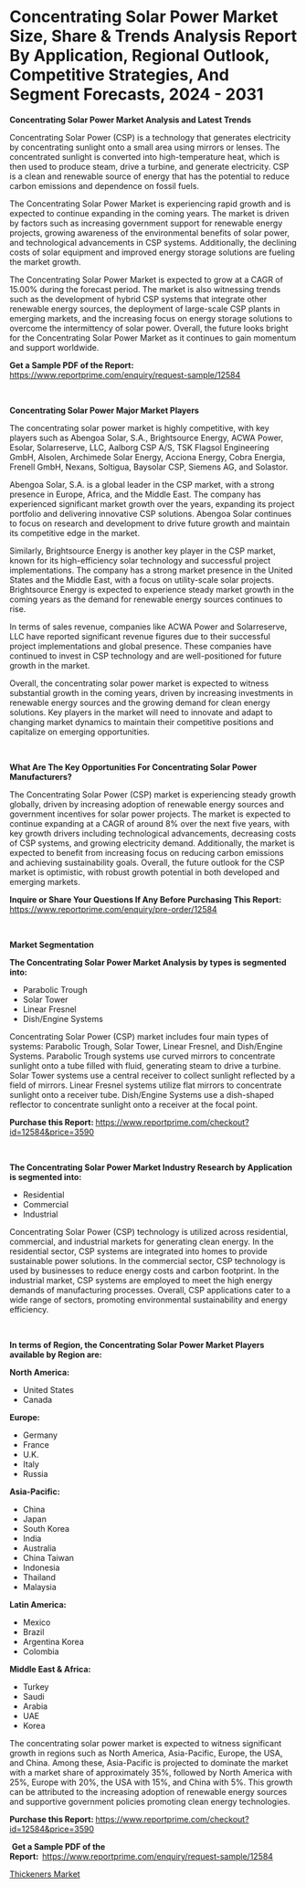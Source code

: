<p><h1>Concentrating Solar Power Market Size, Share & Trends Analysis Report By Application, Regional Outlook, Competitive Strategies, And Segment Forecasts, 2024 - 2031</h1></p><p><strong>Concentrating Solar Power Market Analysis and Latest Trends</strong></p>
<p><p>Concentrating Solar Power (CSP) is a technology that generates electricity by concentrating sunlight onto a small area using mirrors or lenses. The concentrated sunlight is converted into high-temperature heat, which is then used to produce steam, drive a turbine, and generate electricity. CSP is a clean and renewable source of energy that has the potential to reduce carbon emissions and dependence on fossil fuels.</p><p>The Concentrating Solar Power Market is experiencing rapid growth and is expected to continue expanding in the coming years. The market is driven by factors such as increasing government support for renewable energy projects, growing awareness of the environmental benefits of solar power, and technological advancements in CSP systems. Additionally, the declining costs of solar equipment and improved energy storage solutions are fueling the market growth.</p><p>The Concentrating Solar Power Market is expected to grow at a CAGR of 15.00% during the forecast period. The market is also witnessing trends such as the development of hybrid CSP systems that integrate other renewable energy sources, the deployment of large-scale CSP plants in emerging markets, and the increasing focus on energy storage solutions to overcome the intermittency of solar power. Overall, the future looks bright for the Concentrating Solar Power Market as it continues to gain momentum and support worldwide.</p></p>
<p><strong>Get a Sample PDF of the Report:&nbsp;</strong> <a href="https://www.reportprime.com/enquiry/request-sample/12584">https://www.reportprime.com/enquiry/request-sample/12584</a></p>
<p>&nbsp;</p>
<p><strong>Concentrating Solar Power Major Market Players</strong></p>
<p><p>The concentrating solar power market is highly competitive, with key players such as Abengoa Solar, S.A., Brightsource Energy, ACWA Power, Esolar, Solarreserve, LLC, Aalborg CSP A/S, TSK Flagsol Engineering GmbH, Alsolen, Archimede Solar Energy, Acciona Energy, Cobra Energia, Frenell GmbH, Nexans, Soltigua, Baysolar CSP, Siemens AG, and Solastor.</p><p>Abengoa Solar, S.A. is a global leader in the CSP market, with a strong presence in Europe, Africa, and the Middle East. The company has experienced significant market growth over the years, expanding its project portfolio and delivering innovative CSP solutions. Abengoa Solar continues to focus on research and development to drive future growth and maintain its competitive edge in the market.</p><p>Similarly, Brightsource Energy is another key player in the CSP market, known for its high-efficiency solar technology and successful project implementations. The company has a strong market presence in the United States and the Middle East, with a focus on utility-scale solar projects. Brightsource Energy is expected to experience steady market growth in the coming years as the demand for renewable energy sources continues to rise.</p><p>In terms of sales revenue, companies like ACWA Power and Solarreserve, LLC have reported significant revenue figures due to their successful project implementations and global presence. These companies have continued to invest in CSP technology and are well-positioned for future growth in the market.</p><p>Overall, the concentrating solar power market is expected to witness substantial growth in the coming years, driven by increasing investments in renewable energy sources and the growing demand for clean energy solutions. Key players in the market will need to innovate and adapt to changing market dynamics to maintain their competitive positions and capitalize on emerging opportunities.</p></p>
<p>&nbsp;</p>
<p><strong>What Are The Key Opportunities For Concentrating Solar Power Manufacturers?</strong></p>
<p><p>The Concentrating Solar Power (CSP) market is experiencing steady growth globally, driven by increasing adoption of renewable energy sources and government incentives for solar power projects. The market is expected to continue expanding at a CAGR of around 8% over the next five years, with key growth drivers including technological advancements, decreasing costs of CSP systems, and growing electricity demand. Additionally, the market is expected to benefit from increasing focus on reducing carbon emissions and achieving sustainability goals. Overall, the future outlook for the CSP market is optimistic, with robust growth potential in both developed and emerging markets.</p></p>
<p><strong>Inquire or Share Your Questions If Any Before Purchasing This Report:</strong> <a href="https://www.reportprime.com/enquiry/pre-order/12584">https://www.reportprime.com/enquiry/pre-order/12584</a></p>
<p>&nbsp;</p>
<p><strong>Market Segmentation</strong></p>
<p><strong>The Concentrating Solar Power Market Analysis by types is segmented into:</strong></p>
<p><ul><li>Parabolic Trough</li><li>Solar Tower</li><li>Linear Fresnel</li><li>Dish/Engine Systems</li></ul></p>
<p><p>Concentrating Solar Power (CSP) market includes four main types of systems: Parabolic Trough, Solar Tower, Linear Fresnel, and Dish/Engine Systems. Parabolic Trough systems use curved mirrors to concentrate sunlight onto a tube filled with fluid, generating steam to drive a turbine. Solar Tower systems use a central receiver to collect sunlight reflected by a field of mirrors. Linear Fresnel systems utilize flat mirrors to concentrate sunlight onto a receiver tube. Dish/Engine Systems use a dish-shaped reflector to concentrate sunlight onto a receiver at the focal point.</p></p>
<p><strong>Purchase this Report:&nbsp;</strong><a href="https://www.reportprime.com/checkout?id=12584&price=3590">https://www.reportprime.com/checkout?id=12584&price=3590</a></p>
<p>&nbsp;</p>
<p><strong>The Concentrating Solar Power Market Industry Research by Application is segmented into:</strong></p>
<p><ul><li>Residential</li><li>Commercial</li><li>Industrial</li></ul></p>
<p><p>Concentrating Solar Power (CSP) technology is utilized across residential, commercial, and industrial markets for generating clean energy. In the residential sector, CSP systems are integrated into homes to provide sustainable power solutions. In the commercial sector, CSP technology is used by businesses to reduce energy costs and carbon footprint. In the industrial market, CSP systems are employed to meet the high energy demands of manufacturing processes. Overall, CSP applications cater to a wide range of sectors, promoting environmental sustainability and energy efficiency.</p></p>
<p>&nbsp;</p>
<p><strong>In terms of Region, the Concentrating Solar Power Market Players available by Region are:</strong></p>
<p>
    <p> <strong> North America: </strong>
        <ul>
            <li>United States</li>
            <li>Canada</li>
        </ul>
        </p> 
    <p> <strong> Europe: </strong>
        <ul>
            <li>Germany</li>
            <li>France</li>
            <li>U.K.</li>
            <li>Italy</li>
            <li>Russia</li>
        </ul>
        </p> 
    <p> <strong> Asia-Pacific: </strong>
        <ul>
            <li>China</li>
            <li>Japan</li>
            <li>South Korea</li>
            <li>India</li>
            <li>Australia</li>
            <li>China Taiwan</li>
            <li>Indonesia</li>
            <li>Thailand</li>
            <li>Malaysia</li>
        </ul>
        </p> 
    <p> <strong> Latin America: </strong>
        <ul>
            <li>Mexico</li>
            <li>Brazil</li>
            <li>Argentina Korea</li>
            <li>Colombia</li>
        </ul>
        </p> 
    <p> <strong> Middle East & Africa: </strong>
        <ul>
            <li>Turkey</li>
            <li>Saudi</li>
            <li>Arabia</li>
            <li>UAE</li>
            <li>Korea</li>
        </ul>
    </p>
    </p>
<p><p>The concentrating solar power market is expected to witness significant growth in regions such as North America, Asia-Pacific, Europe, the USA, and China. Among these, Asia-Pacific is projected to dominate the market with a market share of approximately 35%, followed by North America with 25%, Europe with 20%, the USA with 15%, and China with 5%. This growth can be attributed to the increasing adoption of renewable energy sources and supportive government policies promoting clean energy technologies.</p></p>
<p><strong>Purchase this Report: </strong><a href="https://www.reportprime.com/checkout?id=12584&price=3590">https://www.reportprime.com/checkout?id=12584&price=3590</a></p>
<p>&nbsp;<strong>Get a Sample PDF of the Report:&nbsp;&nbsp;</strong><a href="https://www.reportprime.com/enquiry/request-sample/12584">https://www.reportprime.com/enquiry/request-sample/12584</a></p>
<p><strong></strong></p>
<p><p><a href="https://three-jumbo-f6d.notion.site/Thickeners-Market-Offers-Provide-Insightful-Data-for-the-Time-Period-from-2024-to-2031-and-also-Prov-1091a8cee3da4d58b8a1bbf8be6fcfbf">Thickeners Market</a></p></p>